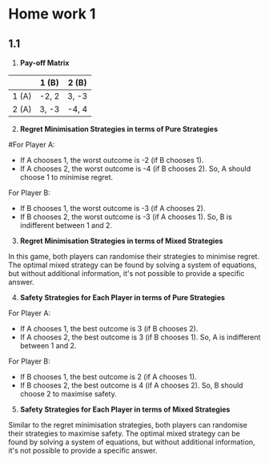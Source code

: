 # Home work 1

## 1.1

1. **Pay-off Matrix**

|   | 1 (B) | 2 (B) |
|---|-------|-------|
| 1 (A) | -2, 2 | 3, -3 |
| 2 (A) | 3, -3 | -4, 4 |

2. **Regret Minimisation Strategies in terms of Pure Strategies**

#For Player A:
- If A chooses 1, the worst outcome is -2 (if B chooses 1). 
- If A chooses 2, the worst outcome is -4 (if B chooses 2). 
So, A should choose 1 to minimise regret.

For Player B:
- If B chooses 1, the worst outcome is -3 (if A chooses 2). 
- If B chooses 2, the worst outcome is -3 (if A chooses 1). 
So, B is indifferent between 1 and 2.

3. **Regret Minimisation Strategies in terms of Mixed Strategies**

In this game, both players can randomise their strategies to minimise regret. The optimal mixed strategy can be found by solving a system of equations, but without additional information, it's not possible to provide a specific answer.

4. **Safety Strategies for Each Player in terms of Pure Strategies**

For Player A:
- If A chooses 1, the best outcome is 3 (if B chooses 2). 
- If A chooses 2, the best outcome is 3 (if B chooses 1). 
So, A is indifferent between 1 and 2.

For Player B:
- If B chooses 1, the best outcome is 2 (if A chooses 1). 
- If B chooses 2, the best outcome is 4 (if A chooses 2). 
So, B should choose 2 to maximise safety.

5. **Safety Strategies for Each Player in terms of Mixed Strategies**

Similar to the regret minimisation strategies, both players can randomise their strategies to maximise safety. The optimal mixed strategy can be found by solving a system of equations, but without additional information, it's not possible to provide a specific answer.